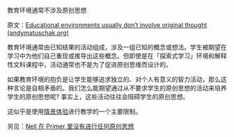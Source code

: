 教育环境通常不涉及原创思想

原文：[Educational environments usually don’t involve original thought (andymatuschak.org)](https://notes.andymatuschak.org/z2tXxAezdMpted5bRbhtj843QruiRtTvWVPPQ)

教育环境通常由已知结果的活动组成，涉及一组已知的概念或想法。学生被期望在学习中为他们自己重现或推导出这些概念。但即使是在「探索式学习」环境和解释性文科课程中，活动通常也不是为了促进原创思维而设计的。

如果教育环境的抱负是让学生能够追求独立的、对个人有意义的智力活动，那么这种言论是自相矛盾的。我们怎么能期望通过从不要求学生的原创思想的活动来培养学生的原创思想呢? 事实上，这些活动往往会阻碍学生的原创思想。

这似乎是使用[情景体验](https://notes.andymatuschak.org/z3KASfpz5AmNmqM2m517Jbs1EvXrLN7NkeYWH)进行教学的一个主要限制。

另见：[Nell 在 Primer 里没有进行任何原创思想](https://notes.andymatuschak.org/z325r7Z7eRaocLjg6ADX4tfzUPWDSaynTCbcQ)